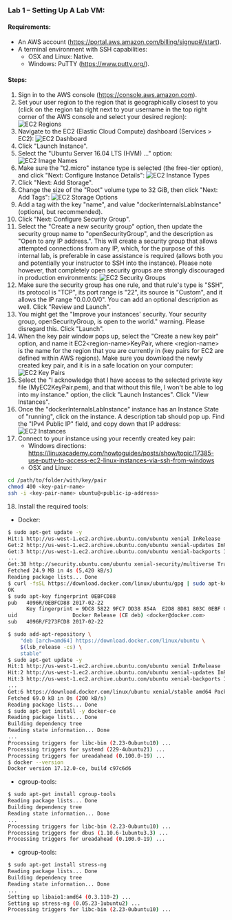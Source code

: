 ### Lab 1 – Setting Up A Lab VM:

#### Requirements:
* An AWS account (https://portal.aws.amazon.com/billing/signup#/start).
* A terminal environment with SSH capabilities:
    * OSX and Linux: Native.
    * Windows: PuTTY (https://www.putty.org/).

#### Steps:
1. Sign in to the AWS console (https://console.aws.amazon.com).
2. Set your user region to the region that is geographically closest to you (click on the region tab right next to your username in the top right corner of the AWS console and select your desired region):
![EC2 Regions](./assets/regions.png)
3. Navigate to the EC2 (Elastic Cloud Compute) dashboard (Services > EC2):
![EC2 Dashboard](./assets/ec2.png)
4. Click "Launch Instance".
5. Select the "Ubuntu Server 16.04 LTS (HVM) ..." option:
![EC2 Image Names](./assets/image-names.png)
6. Make sure the "t2.micro" instance type is selected (the free-tier option), and click "Next: Configure Instance Details":
![EC2 Instance Types](./assets/instance-types.png)
7. Click "Next: Add Storage".
7. Change the size of the "Root" volume type to 32 GiB, then click "Next: Add Tags":
![EC2 Storage Options](./assets/storage.png)
8. Add a tag with the key "name", and value "dockerInternalsLabInstance" (optional, but recommended).
9. Click "Next: Configure Security Group".
10. Select the "Create a new security group" option, then update the security group name to "openSecurityGroup", and the description as "Open to any IP address.". This will create a security group that allows attempted connections from any IP, which, for the purpose of this internal lab, is preferable in case assistance is required (allows both you and potentially your instructor to SSH into the instance). Please note however, that completely open security groups are strongly discouraged in production environments:
![EC2 Security Groups](./assets/security-group.png)
11. Make sure the security group has one rule, and that rule's type is "SSH", its protocol is "TCP", its port range is "22", its source is "Custom", and it allows the IP range "0.0.0.0/0". You can add an optional description as well. Click "Review and Launch".
12. You might get the "Improve your instances' security. Your security group, openSecurityGroup, is open to the world." warning. Please disregard this. Click "Launch".
13. When the key pair window pops up, select the "Create a new key pair" option, and name it EC2\<region-name\>KeyPair, where \<region-name\> is the name for the region that you are currently in (key pairs for EC2 are defined within AWS regions). Make sure you download the newly created key pair, and it is in a safe location on your computer:
![EC2 Key Pairs](./assets/key-pair.png)
14. Select the "I acknowledge that I have access to the selected private key file (MyEC2KeyPair.pem), and that without this file, I won't be able to log into my instance." option, the click "Launch Instances". Click "View Instances".
15. Once the "dockerInternalsLabInstance" instance has an Instance State of "running", click on the instance. A description tab should pop up. Find the "IPv4 Public IP" field, and copy down that IP address:
![EC2 Instances](./assets/instances.png)
16. Connect to your instance using your recently created key pair:
    * Windows directions: https://linuxacademy.com/howtoguides/posts/show/topic/17385-use-putty-to-access-ec2-linux-instances-via-ssh-from-windows
    * OSX and Linux:
```bash
cd /path/to/folder/with/key/pair
chmod 400 <key-pair-name>
ssh -i <key-pair-name> ubuntu@<public-ip-address>
```
18. Install the required tools:
* Docker:
```bash
$ sudo apt-get update -y
Hit:1 http://us-west-1.ec2.archive.ubuntu.com/ubuntu xenial InRelease
Get:2 http://us-west-1.ec2.archive.ubuntu.com/ubuntu xenial-updates InRelease [102 kB]
Get:3 http://us-west-1.ec2.archive.ubuntu.com/ubuntu xenial-backports InRelease [102 kB]
...
Get:38 http://security.ubuntu.com/ubuntu xenial-security/multiverse Translation-en [1,408 B]
Fetched 24.9 MB in 4s (5,420 kB/s)
Reading package lists... Done
$ curl -fsSL https://download.docker.com/linux/ubuntu/gpg | sudo apt-key add -
OK
$ sudo apt-key fingerprint 0EBFCD88
pub   4096R/0EBFCD88 2017-02-22
      Key fingerprint = 9DC8 5822 9FC7 DD38 854A  E2D8 8D81 803C 0EBF CD88
uid                  Docker Release (CE deb) <docker@docker.com>
sub   4096R/F273FCD8 2017-02-22

$ sudo add-apt-repository \
    "deb [arch=amd64] https://download.docker.com/linux/ubuntu \
    $(lsb_release -cs) \
    stable"
$ sudo apt-get update -y
Hit:1 http://us-west-1.ec2.archive.ubuntu.com/ubuntu xenial InRelease
Hit:2 http://us-west-1.ec2.archive.ubuntu.com/ubuntu xenial-updates InRelease
Hit:3 http://us-west-1.ec2.archive.ubuntu.com/ubuntu xenial-backports InRelease
...
Get:6 https://download.docker.com/linux/ubuntu xenial/stable amd64 Packages [3,150 B]
Fetched 69.0 kB in 0s (200 kB/s)
Reading package lists... Done
$ sudo apt-get install -y docker-ce
Reading package lists... Done
Building dependency tree
Reading state information... Done
...
Processing triggers for libc-bin (2.23-0ubuntu10) ...
Processing triggers for systemd (229-4ubuntu21) ...
Processing triggers for ureadahead (0.100.0-19) ...
$ docker --version
Docker version 17.12.0-ce, build c97c6d6
```

* cgroup-tools:
```bash
$ sudo apt-get install cgroup-tools
Reading package lists... Done
Building dependency tree
Reading state information... Done
...
Processing triggers for libc-bin (2.23-0ubuntu10) ...
Processing triggers for dbus (1.10.6-1ubuntu3.3) ...
Processing triggers for ureadahead (0.100.0-19) ...
```

* cgroup-tools:
```bash
$ sudo apt-get install stress-ng
Reading package lists... Done
Building dependency tree
Reading state information... Done
...
Setting up libaio1:amd64 (0.3.110-2) ...
Setting up stress-ng (0.05.23-1ubuntu2) ...
Processing triggers for libc-bin (2.23-0ubuntu10) ...
```
